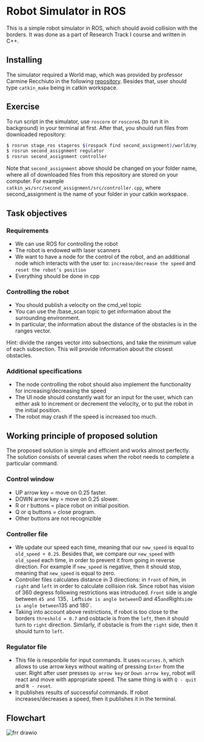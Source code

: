 Robot Simulator in ROS
================================

This is a simple robot simulator in ROS, which should avoid collision with the borders. It was done as a part of Research Track I course and written in C++.

Installing
----------------------

The simulator required a World map, which was provided by professor Carmine Recchiuto in the following [repository](https://github.com/CarmineD8/second_assignment). Besides that, user should type `catkin_make` being in catkin workspace.

Exercise
-----------------------------

To run script in the simulator, use `roscore` or `roscore&` (to run it in background) in your terminal at first.
After that, you should run files from downloaded repository:

```bash
$ rosrun stage_ros stageros $(rospack find second_assignment)/world/my_world.world
$ rosrun second_assignment regulator
$ rosrun second_assignment controller
```
Note that `second_assignment` above should be changed on your folder name, where all of downloaded files from this repository are stored on your computer. For example `catkin_ws/src/second_assignment/src/controller.cpp`, where second_assignment is the name of your folder in your catkin workspace.


Task objectives
---------
### Requirements ###

- We can use ROS for controlling the robot
- The robot is endowed with laser scanners
- We want to have a node for the control of the robot, and an additional node which interacts with the user to: `increase/decrease the speed` and `reset the robot’s position`
- Everything should be done in cpp 

### Controlling the robot ###

- You should publish a velocity on the cmd_vel topic
- You can use the /base_scan topic to get information about the surrounding environment.
- In particular, the information about the distance of the obstacles is in the ranges vector.

Hint: divide the ranges vector into subsections, and take the minimum value of each subsection. This will provide
information about the closest obstacles. 

### Additional specifications ###

- The node controlling the robot should also implement the functionality for increasing/decreasing the speed
- The UI node should constantly wait for an input for the user, which can either ask to increment or decrement the velocity, or to put the robot in the initial position.
- The robot may crash if the speed is increased too much. 

Working principle of proposed solution
-----------------------------

The proposed solution is simple and efficient and works almost perfectly. The solution consists of several cases when the robot needs to complete a particular command.

### Control window ###

- UP arrow key = move on 0.25 faster.
- DOWN arrow key = move on 0.25 slower.
- R or r buttons = place robot on initial position.
- Q or q buttons = close program.
- Other buttons are not recognizible

### Controller file ###

- We update our speed each time, meaning that our `new_speed` is equal to `old_speed + 0.25`. Besides that, we compare our `new_speed` with `old_speed` each time, in order to prevent it from going in reverse direction. For example if `new_speed` is negative, then it should stop, meaning that `new_speed` is equal to zero.
- Controller files calculates distance in 3 directions: in `front` of him, in `right` and `left` in order to calculate collision risk. Since robot has vision of 360 degress following restrictions was introduced. `Front` side is angle between `45 and `135`, `Left` side is angle between `0 and 45` and `Right` side is angle between `135 and 180`.
- Taking into account above restrictions, if robot is too close to the borders `threshold = 0.7` and osbtacle is from the `left`, then it should turn to `right` direction. Similarly, if obstacle is from the `right` side, then it should turn to `left`.

### Regulator file ###

- This file is responbile for input commands. It uses `ncurses.h`, which allows to use arrow keys without waiting of pressing `Enter` from the user. Right after user presses `Up arrow key` or `Down arrow key`, robot will react and move with appropriate speed. The same thing is with `Q - quit` and `R - reset`. 
- It publishes results of successful commands. If robot increases/decreases a speed, then it publishes it in the terminal.

Flowchart
-----------------------------
![frr drawio](https://user-images.githubusercontent.com/67557966/151433368-563f0cc9-dc46-4a5e-a2d3-be628b49247f.png)

